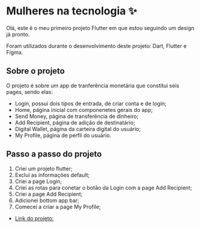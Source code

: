 # Mulheres na tecnologia ✨

Olá, este é o meu primeiro projeto Flutter em que estou seguindo um design já pronto. 

Foram utilizados durante o desenvolvimento deste projeto: Dart, Flutter e Figma.

## Sobre o projeto

O projeto é sobre um app de tranferência monetária que constitui seis pages, sendo elas:

- Login, possui dois tipos de entrada, de criar conta e de login;
- Home, página inicial com componenetes gerais do app;
- Send Money, página de transferência de dinheiro;
- Add Recipient, página de adição de destinatário; 
- Digital Wallet, página da carteira digital do usuário;
- My Profile, página de perfil do usuário.

## Passo a passo do projeto

1. Criei um projeto flutter;
2. Excluí as informações default;
3. Criei a page Login;
4. Criei as rotas para conetar o botão da Login com a page Add Recipient;
5. Criei a page Add Recipient;
6. Adicionei bottom app bar;
7. Comecei a criar a page My Profile;

- [Link do projeto:](https://www.figma.com/file/RLSSoCwRChThFXTzh2aIc2/Interwise---International-Money-Transfer-App-(Community)?node-id=0%3A1)


